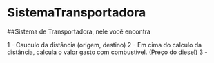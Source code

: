 # SistemaTransportadora

##Sistema de Transportadora, nele você encontra

1 - Cauculo da distância (origem, destino)
2 - Em cima do calculo da distância, calcula o valor gasto com combustível. (Preço do diesel)
3 - 
